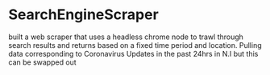 # SearchEngineScraper
built a web scraper that uses a headless chrome node to trawl through search results and returns based on a fixed time period and location. Pulling data corresponding to Coronavirus Updates in the past 24hrs in N.I but this can be swapped out  
